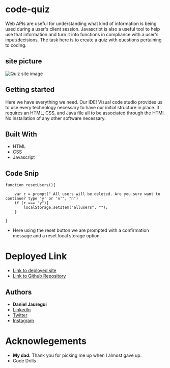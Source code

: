 # code-quiz
Web APIs are useful for understanding what kind of information is being used during a user's client session. Javascript is also a useful tool to help use that information and turn it into functions in compliance with a user's input/decisions. The task here is to create a quiz with questions pertaining to coding. 
## site picture
![Quiz site image](site.png)
## Getting started
Here we have everything we need. Our IDE! Visual code studio provides us to use every technology necessary to have our initial structure in place. It requires an HTML, CSS, and Java file all to be associated through the HTMl. No installation of any other software necessary.
## Built With 
* HTML 
* CSS
* Javascript
## Code Snip 
```
function resetUsers(){
    
    var r = prompt(" All users will be deleted. Are you sure want to continue? type 'y' or 'n'", "n")
    if (r === "y"){
        localStorage.setItem("allusers", "");
    }

}
```
* Here using the reset button we are prompted with a confirmation message and a reset local storage option. 

# Deployed Link
* [Link to deployed site](https://kionling.github.io/code-quiz/)
* [Link to Github Repository](https://github.com/Kionling/code-quiz)

## Authors 
* **Daniel Jauregui**
* [LinkedIn](https://www.linkedin.com/in/daniel-jauregui-velazquez-b64a80172/)
* [Twitter](https://twitter.com/Kionling1)
* [Instagram](https://www.instagram.com/kionling1/)

# Acknowlegements
* **My dad.** Thank you for picking me up when I almost gave up. 
* Code Drills


